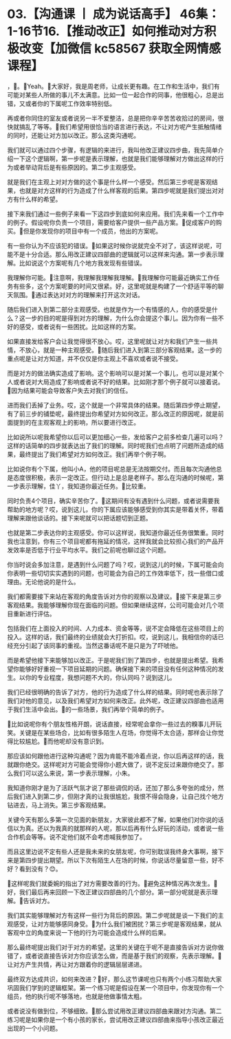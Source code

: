 # 03.【沟通课 丨 成为说话高手】 46集：1-16节16.【推动改正】如何推动对方积极改变【加微信 kc58567 获取全网情感课程】

，🎼。🎼Yeah。🎼大家好，我是周老师，让成长更有趣。在工作和生活中，我们有可能对某些人所做的事儿不太满意。比如一位一起合作的同事，他很粗心，总是出错，又或者你的下属呢工作效率特别低。

再或者你同住的室友或者说另一半不爱整洁，总是把你辛辛苦苦收拾过的房间，很快就搞乱了等等。🎼我们希望用很恰当的语言进行表达，不让对方呢产生抵触情绪的同时，还能让对方加以改正。那么这类沟通呢。

我们就可以通过四个步骤，有逻辑的来进行，我叫他改正建议四步曲，我先简单介绍一下这个逻辑啊，第一步呢是表示理解，也就是我们能够理解对方做出这样的行为或者举动背后是有些原因的。第二步主观感受。

就是我们在主观上对对方做的这个事是什么样一个感受。然后第三步呢是客观结果，也就是对方这样的行为造成了什么样客观的后果。第四步呢就是我们提出对对方有什么样的希望。

接下来我们通过一些例子来看一下这四步到底如何来应用。我们先来看一个工作中的例子。假设呢你负责一个项目，需要给客户提供一些产品方案。🎼促成客户的购买。🎼但是你发现你的项目中有一个成员，他出的方案呢。

有一些你认为不应该犯的错误。🎼如果这时候你说就完全不对了，该这样说呢，可能不是十分合适。那么用改正建议四部曲的逻辑就可以这样来沟通。第一步表示理解。比如说这个方案呢有几个地方我发现有些错误。

我理解你可能。🎼注意啊，我理解我理解我理解。🎼我理解你可能最近确实工作任务有些多，这个方案呢要的时间又很紧。好，这里呢就是构建了一个舒适平等的聊天氛围。🎼通过表达对对方的理解来打开这次对话。

随后我们进入到第二部分主观感受。也就是作为一个有情感的人，你的感受是什么？这一步的目的呢是得到对方的理解，为什么你会提这个事儿。因为你有一些不好的感受，或者说有一些困扰。比如这样的方案。

如果直接发给客户会让我觉得很不放心。哎，这里呢就让对方和我们产生一些共情，不放心，就是一种主观感受。🎼随后我们进入到第三部分客观结果。这一步的重点呢是让对方知道，并不仅仅是你主观上不喜欢或者说不接受。

而是对方的做法确实造成了影响。这个影响可以是对某一个事儿，也可以是对某个人或者说对大局造成了影响或者说不好的结果。比如刚才那个例子就可以接着说。🎼因为结果可能会导致客户失去对我们的信任。

进而我们丢掉了业务。哎，这个就是一个非常具体的结果。随后第四步停止期望，有了前三步的铺垫呢，最终提出你希望对方如何改正。那么改正的原因呢，就是前面提到的在主观客观上的影响，所以要进行改正。

比如说所以呢我希望你以后可以更加细心一些，发给客户之前多检查几遍可以吗？这样的话简单的四步就表达出了我们的理解。同时呢我们也点明了问题所造成的结果，最终提出了我们希望对方如何改正。我们再举个例子啊。

比如说你有个下属，他叫小A，他的项目呢总是无法按期交付。而且每次沟通他总是态度很积极，表示一定改正。但行动上是总是老样子。那么在沟通的时候呢，第一步表示理解，佳丫，我知道你最近任务。🎼比较重。

同时负责4个项目，确实辛苦你了。🎼这期间有没有遇到什么问题，或者说需要我帮助的地方呢？哎，说到这儿，你的下属应该能够感受到你其实是带着关怀，带着理解来跟他谈话的。接下来呢就可以把话题切到正题。

也就是第二步表达你的主观感受。你可以这样说，我知道你最近任务很繁重。同时我也注意到，你有三个项目呢都有拖延的情况，这样我就会比较担心我们的产品开发效率是否低于行业平均水平。我们之前呢也聊过这个问题。

你当时说会多加注意，是遇到什么问题了吗？哎，说到这儿的时候，下属可能会向你表明一些切切实实遇到的问题，也可能会为自己的工作效率低下，找一些借口或理由。无论他说的是什么。

我们都需要接下来站在客观的角度告诉对方你的观察以及建议。🎼接下来是第三步客观结果。我能够理解你现在面临的问题。但如果继续这样，公司可能会对几个项目重新进行评估。

包括我们在上面投入的时间、人力成本、资金等等，说不定会降低在这些项目上的投入。这样的话，我们最终的业绩就会大打折扣。哎，说到这儿，我相信你的话已经充分引起了该同事的重视。当然这番话呢不是只是为了吓唬他。

而是希望他接下来能够加以改正。于是呢我们到了第四步，也就是提出希望。我希望你能够好好重视一下项目延期的问题。确保接下来的项目没有任何这种情况的发生。以你的专业程度，我想问题不大的，你认同吗？说到这儿。

我们已经很明确的告诉了对方，他的行为造成了什么样的结果。同时呢也表示除了我们对他的意见，以及我们希望对方如何来改正。此外呢，改正建议四部曲也适用于我们生活中会出。🎼的一些场景，我们再举个简单的例子。

🎼比如说呢你有个朋友性格开朗，说话直接，经常呢会拿你一些过去的糗事儿开玩笑。关键是在某些场合，比如有很多陌生人在场，你觉得不太合适，那样会让你觉得比较尴尬。🎼而他呢却没有意识到。

那应该如何跟他进行这种沟通呢？因为肯能不能冷着点说，你以后再这样的话，我就跟你绝交。这样呢对方可能会觉得你小题大做了，说不定反过来跟你绝交了。那么我们可以这么来说，第一步表示理解，小朱。

我知道你刚才是为了活跃气氛才说了那些调侃的话，还加了那么多夸张的成分，然后我们进入到第二步，但刚才真的让我很尴尬，我恨不得会隐身，让自己找个地方钻进去，马上消失。第三步客观结果。

关键今天有那么多第一次见面的新朋友，大家彼此都不了解，如果他们对你说的话信以为真。还以为我真的就那样的人呢，那以后再有什么好玩的活动，或者说一些合作机会等等。说不定他们就不会考虑喊我参加了。

而且这里边说不定有些人还是我未来的女朋友呢，你可别耽误我终身大事啊，接下来是第四步提出期望。所以下次有陌生人在场的时候，你说话尽量留意一些，好不好？看到没有？😊。

🎼这样呢我们就委婉的指出了对方需要改善的行为。🎼避免这种情况再次发生。🎼好，我们最后再来回顾一下改正建议四部曲的几个部分。第一部分呢就是表示理解。🎼告诉对方。

我们其实能够理解对方有这样一些行为背后的原因。第二步呢就是谈一下我们的主观感受，让对方能够感同身受。🎼为什么我们被困扰？第三步呢是客观结果，就从客观中立的角度来说一下他的行为可能会造成什么样的后果。

那么最终呢提出我们对于对方的希望。这里的关键在于呢不是直接告诉对方说你做错了，或者说直接告诉对方你应该怎么做，而是基于我们的观察，先表示理解。🎼让对方产生共情，再让对方跟着你的逻辑层层递进。

最终双方达成共识，如何来改进？🎼好，那么这节课呢也只有两个小练习帮助大家巩固我们学到的逻辑框架。第一个练习呢是假设在某一个项目中，你发现你有一个组员，他的执行呢不够落地，也就是他做事情太粗。

或者说没有做到位，不够细致。🎼那么尝试用改正建议四部曲来跟对方沟通。第二练习呢是如果你是一个有小孩的家长，尝试用改正建议四部曲来指导小孩改正最近出现的一个小问题。

